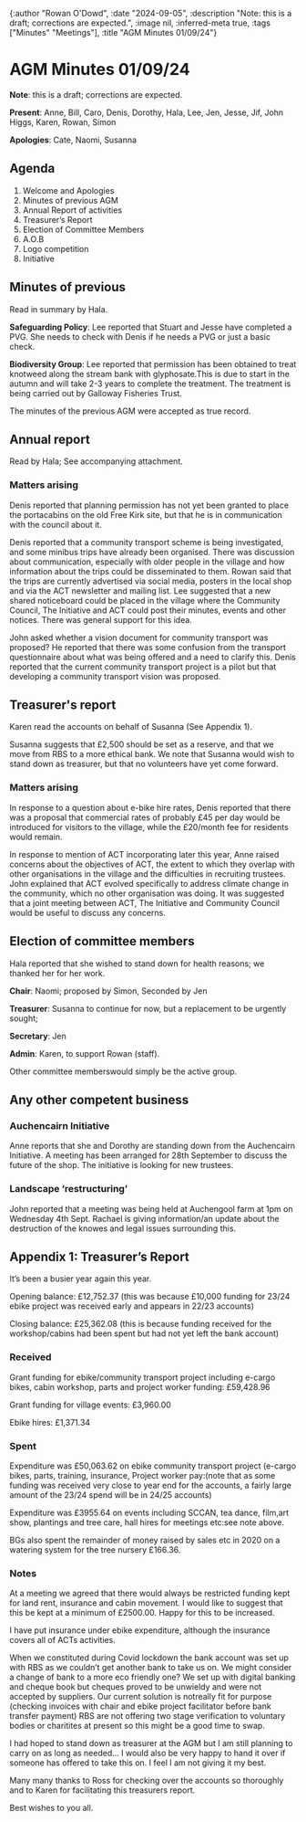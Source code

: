 {:author "Rowan O'Dowd",
 :date "2024-09-05",
 :description "Note: this is a draft; corrections are expected.",
 :image nil,
 :inferred-meta true,
 :tags ["Minutes" "Meetings"],
 :title "AGM Minutes 01/09/24"}



# AGM Minutes 01/09/24

**Note**: this is a draft; corrections are expected.

**Present**: Anne, Bill, Caro, Denis, Dorothy, Hala, Lee, Jen, Jesse, Jif, John Higgs, Karen, Rowan, Simon

**Apologies**: Cate, Naomi, Susanna

## Agenda

1. Welcome and Apologies
2. Minutes of previous AGM
3. Annual Report of activities
4. Treasurer’s Report
5. Election of Committee Members
6. A.O.B
7. Logo competition
8. Initiative

## Minutes of previous

Read in summary by Hala.

**Safeguarding Policy**: Lee reported that Stuart and Jesse have completed a PVG. She needs to check with Denis if he needs a PVG or just a basic check.

**Biodiversity Group**: Lee reported that permission has been obtained to treat knotweed along the stream bank with glyphosate.This is due to start in the autumn and will take 2-3 years to complete the treatment. The treatment is being carried out by Galloway Fisheries Trust.

The minutes of the previous AGM were accepted as true record.

## Annual report

Read by Hala; See accompanying attachment.

### Matters arising

Denis reported that planning permission has not yet been granted to place the portacabins on the old Free Kirk site, but that he is in communication with the council about it.

Denis reported that a community transport scheme is being investigated, and some minibus trips have already been organised. There was discussion about communication, especially with older people in the village and how information about the trips could be disseminated to them. Rowan said that the trips are currently advertised via social media, posters in the local shop and via the ACT newsletter and mailing list. Lee suggested that a new shared noticeboard could be placed in the village where the Community Council, The Initiative and ACT could post their minutes, events and other notices. There was general support for this idea.

John asked whether a vision document for community transport was proposed? He reported that there was some confusion from the transport questionnaire about what was being offered and a need to clarify this. Denis reported that the current community transport project is a pilot but that developing a community transport vision was proposed.

## Treasurer's report

Karen read the accounts on behalf of Susanna (See Appendix 1). 

Susanna suggests that £2,500 should be set as a reserve, and that we move from RBS to a more ethical bank. We note that Susanna would wish to stand down as treasurer, but that no volunteers have yet come forward.

### Matters arising

In response to a question about e-bike hire rates, Denis reported that there was a proposal that commercial rates of probably £45 per day would be introduced for visitors to the village, while the £20/month fee for residents would remain.

In response to mention of ACT incorporating later this year, Anne raised concerns about the objectives of ACT, the extent to which they overlap with other organisations in the village and the difficulties in recruiting trustees. John explained that ACT evolved specifically to address climate change in the community, which no other organisation was doing. It was suggested that a joint meeting between ACT, The Initiative and Community Council would be useful to discuss any concerns.

## Election of committee members

Hala reported that she wished to stand down for health reasons; we thanked her for her work.

**Chair**: Naomi; proposed by Simon, Seconded by Jen

**Treasurer**: Susanna to continue for now, but a replacement to be urgently sought;

**Secretary**: Jen

**Admin**: Karen, to support Rowan (staff).

Other committee memberswould simply be the active group.

## Any other competent business

### Auchencairn Initiative 

Anne reports that she and Dorothy are standing down from the Auchencairn Initiative. A meeting has been arranged for 28th September to discuss the future of the shop. The initiative is looking for new trustees.

### Landscape ‘restructuring’

John reported that a meeting was being held at Auchengool farm at 1pm on Wednesday 4th Sept. Rachael is giving information/an update about the destruction of the knowes and legal issues surrounding this.

## Appendix 1: Treasurer’s Report

It’s been a busier year again this year.

Opening balance: £12,752.37 (this was because £10,000 funding for 23/24 ebike project was received early and appears in 22/23 accounts)

Closing balance: £25,362.08 (this is because funding received for the workshop/cabins  had been spent but had not yet left the bank account)

### Received

Grant funding for ebike/community transport project including e-cargo bikes, cabin workshop, parts and project worker funding: £59,428.96

Grant funding for village events: £3,960.00

Ebike hires: £1,371.34

### Spent

Expenditure was £50,063.62 on ebike community transport project (e-cargo bikes, parts, training, insurance, Project worker pay:(note that as some funding was received very close to year end for the accounts, a fairly large amount of the 23/24 spend will be in 24/25 accounts)

Expenditure was £3955.64 on events including SCCAN, tea dance, film,art show, plantings and tree care, hall hires for meetings etc:see note above.

BGs also spent the remainder of money raised by sales etc in 2020 on a watering system for the tree nursery £166.36.

### Notes

At a meeting we agreed that there would always be restricted funding kept for land rent, insurance and cabin movement. I would like to suggest that this be kept at a minimum of £2500.00. Happy for this to be increased.

I have put insurance under ebike expenditure, although the insurance covers all of ACTs activities.

When we constituted during Covid lockdown the bank account was set up with RBS as we couldn’t get another bank to take us on. We might consider a change of bank to a more eco friendly one? We set up with digital banking and cheque book but cheques proved to be unwieldy and were not accepted by suppliers. Our current solution is notreally fit for purpose (checking invoices with chair and ebike project facilitator before bank transfer payment) RBS are not offering two stage verification to voluntary bodies or charitites at present so this might be a good time to swap.

I had hoped to stand down as treasurer at the AGM but I am still planning to carry on as long as needed... I would also be very happy to hand it over if someone has offered to take this on. I feel I am not giving it my best.

Many many thanks to Ross for checking over the accounts so thoroughly and to Karen for facilitating this treasurers report.

Best wishes to you all.

